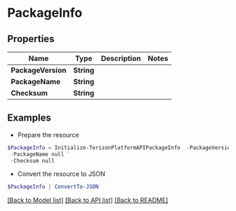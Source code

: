 # PackageInfo
## Properties

Name | Type | Description | Notes
------------ | ------------- | ------------- | -------------
**PackageVersion** | **String** |  | 
**PackageName** | **String** |  | 
**Checksum** | **String** |  | 

## Examples

- Prepare the resource
```powershell
$PackageInfo = Initialize-TorizonPlatformAPIPackageInfo  -PackageVersion null `
 -PackageName null `
 -Checksum null
```

- Convert the resource to JSON
```powershell
$PackageInfo | ConvertTo-JSON
```

[[Back to Model list]](../README.md#documentation-for-models) [[Back to API list]](../README.md#documentation-for-api-endpoints) [[Back to README]](../README.md)

